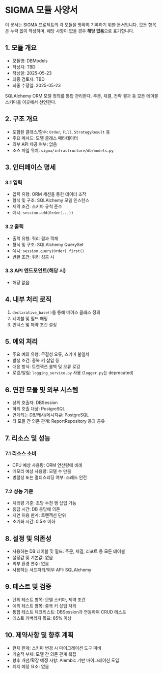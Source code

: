# SIGMA 모듈 사양서

이 문서는 SIGMA 프로젝트의 각 모듈을 명확히 기록하기 위한 문서입니다. 모든 항목은 누락 없이 작성하며, 해당 사항이 없을 경우 **해당 없음**으로 표기합니다.

## 1. 모듈 개요
* 모듈명: DBModels
* 작성자: TBD
* 작성일: 2025-05-23
* 최종 검토자: TBD
* 최종 수정일: 2025-05-23

SQLAlchemy ORM 모델 정의를 통합 관리한다. 주문, 체결, 전략 결과 등 모든 테이블 스키마를 이곳에서 선언한다.

## 2. 구조 개요
* 포함된 클래스/함수: `Order`, `Fill`, `StrategyResult` 등
* 주요 메서드: 모델 클래스 메타데이터
* 외부 API 제공 여부: 없음
* 소스 파일 위치: `sigma/infrastructure/db/models.py`

## 3. 인터페이스 명세
### 3.1 입력
* 입력 유형: ORM 세션을 통한 데이터 조작
* 형식 및 구조: SQLAlchemy 모델 인스턴스
* 제약 조건: 스키마 규칙 준수
* 예시: `session.add(Order(...))`

### 3.2 출력
* 출력 유형: 쿼리 결과 객체
* 형식 및 구조: SQLAlchemy QuerySet
* 예시: `session.query(Order).first()`
* 반환 조건: 쿼리 성공 시

### 3.3 API 엔드포인트(해당 시)
* 해당 없음

## 4. 내부 처리 로직
1. `declarative_base()`를 통해 베이스 클래스 정의
2. 테이블 및 필드 매핑
3. 인덱스 및 제약 조건 설정

## 5. 예외 처리
* 주요 예외 유형: 무결성 오류, 스키마 불일치
* 발생 조건: 중복 키 삽입 등
* 대응 방식: 트랜잭션 롤백 및 오류 로깅
* 로깅/알림: `logging_service.py` 사용 (`logger.py`는 deprecated)

## 6. 연관 모듈 및 외부 시스템
* 상위 호출자: DBSession
* 하위 호출 대상: PostgreSQL
* 연계되는 DB/캐시/메시지큐: PostgreSQL
* 타 모듈 간 의존 관계: ReportRepository 등과 공유

## 7. 리소스 및 성능
### 7.1 리소스 소비
* CPU 예상 사용량: ORM 연산량에 비례
* 메모리 예상 사용량: 모델 수 만큼
* 병렬성 또는 멀티스레딩 여부: 스레드 안전

### 7.2 성능 기준
* 처리량 기준: 초당 수천 행 삽입 가능
* 응답 시간: DB 응답에 의존
* 지연 허용 한계: 트랜잭션 단위
* 초기화 시간: 0.5초 이하

## 8. 설정 및 의존성
* 사용하는 DB 테이블 및 필드: 주문, 체결, 리포트 등 모든 테이블
* 설정값 및 기본값: 없음
* 외부 환경 변수: 없음
* 사용하는 서드파티/외부 API: SQLAlchemy

## 9. 테스트 및 검증
* 단위 테스트 항목: 모델 스키마, 제약 조건
* 예외 테스트 항목: 중복 키 삽입 처리
* 통합 테스트 체크리스트: DBSession과 연동하여 CRUD 테스트
* 테스트 커버리지 목표: 85% 이상

## 10. 제약사항 및 향후 계획
* 현재 한계: 스키마 변경 시 마이그레이션 도구 미비
* 기술적 부채: 모델 간 의존 관계 복잡
* 향후 개선/확장 예정 사항: Alembic 기반 마이그레이션 도입
* 폐지 예정 요소: 없음

